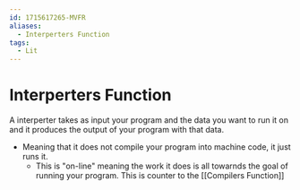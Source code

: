 ```yaml
---
id: 1715617265-MVFR
aliases:
  - Interperters Function
tags:
  - Lit
---
```


# Interperters Function

A interperter takes as input your program and the data you want to run it on and it produces the output of your program with that data. 
- Meaning that it does not compile your program into machine code, it just runs it.
     - This is "on-line" meaning the work it does is all towarnds the goal of running your program.
This is counter to the [[Compilers Function]] 
